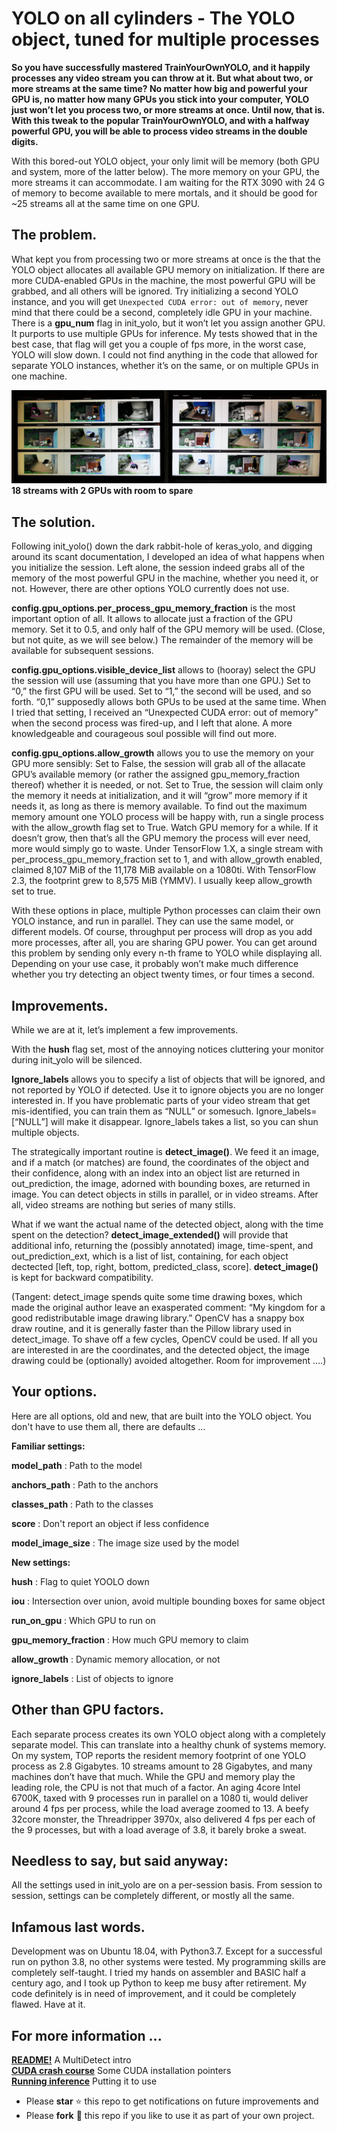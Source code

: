 # YOLO on all cylinders - The YOLO object, tuned for multiple processes

**So you have successfully mastered TrainYourOwnYOLO, and it happily processes any video stream you can throw at it. But what about two, or more streams at the same time? No matter how big and powerful your GPU is, no matter how many GPUs you stick into your computer, YOLO just won’t let you process two, or more streams at once. 
Until now, that is. With this tweak to the popular TrainYourOwnYOLO, and with a halfway powerful GPU, you will be able to process video streams in the double digits.** 

With this bored-out YOLO object, your only limit will be memory (both GPU and system, more of the latter below). The more memory on your GPU, the more streams it can accommodate. I am waiting for the RTX 3090 with 24 G of memory to become available to mere mortals, and it should be good for ~25 streams all at the same time on one GPU. 

## The problem.
What kept you from processing two or more streams at once is the that the YOLO object allocates all available GPU memory on initialization. If there are more CUDA-enabled GPUs in the machine, the most powerful GPU will be grabbed, and all others will be ignored. Try initializing a second YOLO instance, and you will get `Unexpected CUDA error: out of memory`, never mind that there could be a second, completely idle GPU in your machine. 
There is a **gpu_num** flag in init_yolo, but it won’t let you assign another GPU. It purports to use multiple GPUs for inference. My tests showed that in the best case, that flag will get you a couple of fps more, in the worst case, YOLO will slow down. I could not find anything in the code that allowed for separate YOLO instances, whether it’s on the same, or on multiple GPUs in one machine. 

![2windows](/Utils/Screenshots/catwide.jpg)
**18 streams with 2 GPUs with room to spare**

## The solution.
Following init_yolo() down the dark rabbit-hole of keras_yolo, and digging around its scant documentation, I developed an idea of what happens when you initialize the session. Left alone, the session indeed grabs all of the memory of the most powerful GPU in the machine, whether you need it, or not. However, there are other options YOLO currently does not use. 

**config.gpu_options.per_process_gpu_memory_fraction** is the most important option of all. It allows to allocate just a fraction of the GPU memory. Set it to 0.5, and only half of the GPU memory will be used. (Close, but not quite, as we will see below.) The remainder of the memory will be available for subsequent sessions.

**config.gpu_options.visible_device_list** allows to (hooray) select the GPU the session will use (assuming that you have more than one GPU.) Set to “0,” the first GPU will be used. Set to “1,” the second will be used, and so forth. “0,1” supposedly allows both GPUs to be used at the same time. When I tried that setting, I received an “Unexpected CUDA error: out of memory” when the second process was fired-up, and I left that alone. A more knowledgeable and courageous soul possible will find out more.

**config.gpu_options.allow_growth** allows you to use the memory on your GPU more sensibly: Set to False, the session will grab all of the allacate GPU’s available memory (or rather the assigned gpu_memory_fraction thereof) whether it is needed, or not. Set to True, the session will claim only the memory it needs at initialization, and it will “grow” more memory if it needs it, as long as there is memory available. To find out the maximum memory amount one YOLO process will be happy with, run a single process with the allow_growth flag set to True. Watch GPU memory for a while. If it doesn’t grow, then that’s all the GPU memory the process will ever need, more would simply go to waste. Under TensorFlow 1.X, a single stream with per_process_gpu_memory_fraction set to 1, and with allow_growth enabled, claimed 8,107 MiB of the 11,178 MiB available on a 1080ti. With TensorFlow 2.3, the footprint grew to 8,575 MiB (YMMV). I usually keep allow_growth set to true.

With these options in place, multiple Python processes can claim their own YOLO instance, and run in parallel. They can use the same model, or different models. Of course, throughput per process will drop as you add more processes, after all, you are sharing GPU power. You can get around this problem by sending only every n-th frame to YOLO while displaying all. Depending on your use case, it probably won’t make much difference whether you try detecting an object twenty times, or four times a second.

## Improvements. 

While we are at it, let’s implement a few improvements.

With the **hush** flag set, most of the annoying notices cluttering your monitor during init_yolo will be silenced.

**Ignore_labels** allows you to specify a list of objects that will be ignored, and not reported by YOLO if detected. Use it to ignore objects you are no longer interested in. If you have problematic parts of your video stream that get mis-identified, you can train them as “NULL” or somesuch. Ignore_labels=[“NULL”] will make it disappear. Ignore_labels takes a list, so you can shun multiple objects.

The strategically important routine is **detect_image()**. We feed it an image, and if a match (or matches) are found, the coordinates of the object and their confidence, along with an index into an object list are returned in out_prediction, the image, adorned with bounding boxes, are returned in image. You can detect objects in stills in parallel, or in video streams. After all, video streams are nothing but series of many stills.

What if we want the actual name of the detected object, along with the time spent on the detection? **detect_image_extended()** will provide that additional info, returning the (possibly annotated) image, time-spent, and out_prediction_ext, which is a list of list, containing, for each object dectected [left, top, right, bottom, predicted_class, score]. **detect_image()** is kept for backward compatibility.

(Tangent: detect_image spends quite some time drawing boxes, which made the original author leave an exasperated comment: “My kingdom for a good redistributable image drawing library.” OpenCV has a snappy box draw routine, and it is generally faster than the Pillow library used in detect_image. To shave off a few cycles, OpenCV could be used. If all you are interested in are the coordinates, and the detected object, the image drawing could be (optionally) avoided altogether. Room for improvement ….)


## Your options.

Here are all options, old and new, that are built into the YOLO object. You don't have to use them all, there are defaults ...

**Familiar settings:**

**model_path** :  Path to the model

**anchors_path** :  Path to the anchors

**classes_path** :  Path to the classes

**score** :     Don't report an object if less confidence

**model_image_size** :  The image size used by the model

**New settings:**

**hush** :    Flag to quiet YOOLO down

**iou** :     Intersection over union, avoid multiple bounding boxes for same object

**run_on_gpu** :  Which GPU to run on

**gpu_memory_fraction** : How much GPU memory to claim

**allow_growth** :  Dynamic memory allocation, or not

**ignore_labels** :   List of objects to ignore


## Other than GPU factors.
Each separate process creates its own YOLO object along with a completely separate model. This can translate into a healthy chunk of systems memory. On my system, TOP reports the resident memory footprint of one YOLO process as 2.8 Gigabytes. 10 streams amount to 28 Gigabytes, and many machines don’t have that much. While the GPU and memory play the leading role, the CPU is not that much of a factor. An aging 4core Intel 6700K, taxed with 9 processes run in parallel on a 1080 ti, would deliver around 4 fps per process, while the load average zoomed to 13. A beefy 32core monster, the Threadripper 3970x, also delivered 4 fps per each of the 9 processes, but with a load average of 3.8, it barely broke a sweat. 

## Needless to say, but said anyway: 
All the settings used in init_yolo are on a per-session basis. From session to session, settings can be completely different, or mostly all the same. 

## Infamous last words.
Development was on Ubuntu 18.04, with Python3.7. Except for a successful run on python 3.8, no other systems were tested. 
My programming skills are completely self-taught. I tried my hands on assembler and BASIC half a century ago, and I took up Python to keep me busy after retirement. My code definitely is in need of improvement, and it could be completely flawed. Have at it. 

## For more information ... 

[**README!**](/README.md) A MultiDetect intro<br>
[**CUDA crash course**](/CUDA101.md) Some CUDA installation pointers<br> 
[**Running inference**](/3_Inference/README.md) Putting it to use<br>

- Please **star** ⭐ this repo to get notifications on future improvements and
- Please **fork** 🍴 this repo if you like to use it as part of your own project.


